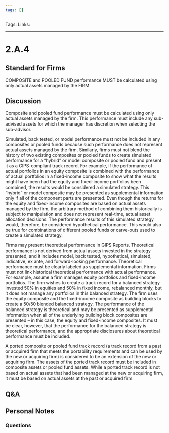 ```yaml
---
tags: []
---
```

Tags: 
Links: 
___
# 2.A.4
## Standard for Firms
COMPOSITE and POOLED FUND performance MUST be calculated using only actual assets managed by the FIRM.
## Discussion
Composite and pooled fund performance must be calculated using only actual assets managed by the firm. This performance must include any sub-advised assets for which the manager has discretion when selecting the sub-advisor.

Simulated, back tested, or model performance must not be included in any composites or pooled funds because such performance does not represent actual assets managed by the firm. Similarly, firms must not blend the history of two existing composites or pooled funds to create simulated performance for a “hybrid” or model composite or pooled fund and present it as a GIPS-compliant track record. For example, if the performance of actual portfolios in an equity composite is combined with the performance of actual portfolios in a fixed-income composite to show what the results might have been had the equity and fixed-income portfolios been combined, the results would be considered a simulated strategy. This “hybrid” or model composite may be presented as supplemental information only if all of the component parts are presented. Even though the returns for the equity and fixed-income composites are based on actual assets managed by the firm, the arbitrary method of combining them historically is subject to manipulation and does not represent real-time, actual asset allocation decisions. The performance results of this simulated strategy would, therefore, be considered hypothetical performance. This would also be true for combinations of different pooled funds or carve-outs used to create a simulated strategy.

Firms may present theoretical performance in GIPS Reports. Theoretical performance is not derived from actual assets invested in the strategy presented, and it includes model, back tested, hypothetical, simulated, indicative, ex ante, and forward-looking performance. Theoretical performance must be clearly labeled as supplemental information. Firms must not link historical theoretical performance with actual performance. For example, assume a firm manages equity portfolios and fixed-income portfolios. The firm wishes to create a track record for a balanced strategy invested 50% in equities and 50% in fixed income, rebalanced monthly, but it does not manage any portfolios in this balanced strategy. The firm uses the equity composite and the fixed-income composite as building blocks to create a 50/50 blended balanced strategy. The performance of the balanced strategy is theoretical and may be presented as supplemental information when all of the underlying building block composites are presented – in this case, the equity and fixed-income composites. It must be clear, however, that the performance for the balanced strategy is theoretical performance, and the appropriate disclosures about theoretical performance must be included.

A ported composite or pooled fund track record (a track record from a past or acquired firm that meets the portability requirements and can be used by the new or acquiring firm) is considered to be an extension of the new or acquiring firm. The assets of the ported track record must be included in composite assets or pooled fund assets. While a ported track record is not based on actual assets that had been managed at the new or acquiring firm, it must be based on actual assets at the past or acquired firm.
## Q&A

## Personal Notes

### Questions